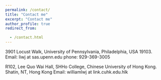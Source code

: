 ```yaml
---
permalink: /contact/
title: "Contact me"
excerpt: "Contact me"
author_profile: true
redirect_from: 

  - /contact.html
---
```

3901 Locust Walk, University of Pennsylvania, Philadelphia, USA 19103.
Email: liwj at sas.upenn.edu
phone: 929-369-3005

R102, Lee Quo Wai Hall, SHHo College, Chinese University of Hong Kong.
Shatin, NT, Hong Kong
Email: williamlwj at link.cuhk.edu.hlk
